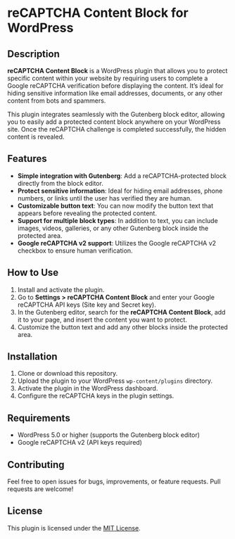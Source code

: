 # reCAPTCHA Content Block for WordPress

## Description
**reCAPTCHA Content Block** is a WordPress plugin that allows you to protect specific content within your website by requiring users to complete a Google reCAPTCHA verification before displaying the content. It’s ideal for hiding sensitive information like email addresses, documents, or any other content from bots and spammers.

This plugin integrates seamlessly with the Gutenberg block editor, allowing you to easily add a protected content block anywhere on your WordPress site. Once the reCAPTCHA challenge is completed successfully, the hidden content is revealed.

## Features
- **Simple integration with Gutenberg**: Add a reCAPTCHA-protected block directly from the block editor.
- **Protect sensitive information**: Ideal for hiding email addresses, phone numbers, or links until the user has verified they are human.
- **Customizable button text**: You can now modify the button text that appears before revealing the protected content.
- **Support for multiple block types**: In addition to text, you can include images, videos, galleries, or any other Gutenberg block inside the protected area.
- **Google reCAPTCHA v2 support**: Utilizes the Google reCAPTCHA v2 checkbox to ensure human verification.

## How to Use
1. Install and activate the plugin.
2. Go to **Settings > reCAPTCHA Content Block** and enter your Google reCAPTCHA API keys (Site key and Secret key).
3. In the Gutenberg editor, search for the **reCAPTCHA Content Block**, add it to your page, and insert the content you want to protect.
4. Customize the button text and add any other blocks inside the protected area.

## Installation
1. Clone or download this repository.
2. Upload the plugin to your WordPress `wp-content/plugins` directory.
3. Activate the plugin in the WordPress dashboard.
4. Configure the reCAPTCHA keys in the plugin settings.

## Requirements
- WordPress 5.0 or higher (supports the Gutenberg block editor)
- Google reCAPTCHA v2 (API keys required)

## Contributing
Feel free to open issues for bugs, improvements, or feature requests. Pull requests are welcome!

## License
This plugin is licensed under the [MIT License](LICENSE).
